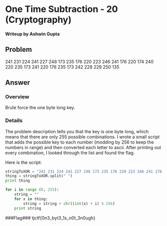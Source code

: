 # One Time Subtraction - 20 (Cryptography)
#### Writeup by Ashwin Gupta

## Problem ##
241 231 224 241 227 248 173 235 176 220 223 246 241 176 220 174 240 220 235 173 241 220 176 235 173 242 228 229 250 135

## Answer ##

### Overview ###
Brute force the one byte long key.

### Details ###
The problem description tells you that the key is one byte long, which means that there are only 255 possible combinations. I wrote a small script that adds the possible key to each number (modding by 256 to keep the numbers in range) and then converted each letter to ascii. After printing out every combination, I looked through the list and found the flag.

Here is the script:
```python
stringToXOR = "241 231 224 241 227 248 173 235 176 220 223 246 241 176 220 174 240 220 235 173 241 220 176 235 173 242 228 229 250 135"
thing = stringToXOR.split(" ")
print thing

for i in range (0, 255):
    string = ""
    for x in thing:
        string = string + chr((int(x) + i) % 256)
    print string
```

###Flag###
	tjctf{0n3_byt3_1s_n0t_3n0ugh}